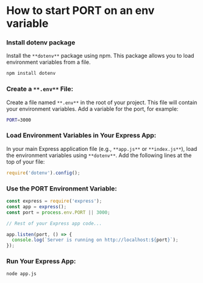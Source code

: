 # How to start PORT on an env variable

### Install dotenv package

Install the `**dotenv**` package using npm. This package allows you to load environment variables from a file.

```Bash
npm install dotenv
```

  

### **Create a** `**.env**` **File:**

Create a file named `**.env**` in the root of your project. This file will contain your environment variables. Add a variable for the port, for example:

```Bash
PORT=3000
```

### **Load Environment Variables in Your Express App:**

In your main Express application file (e.g., `**app.js**` or `**index.js**`), load the environment variables using `**dotenv**`. Add the following lines at the top of your file:

```JavaScript
require('dotenv').config();
```

### **Use the PORT Environment Variable:**

```JavaScript
const express = require('express');
const app = express();
const port = process.env.PORT || 3000;

// Rest of your Express app code...

app.listen(port, () => {
  console.log(`Server is running on http://localhost:${port}`);
});
```

### **Run Your Express App:**

```Bash
node app.js
```